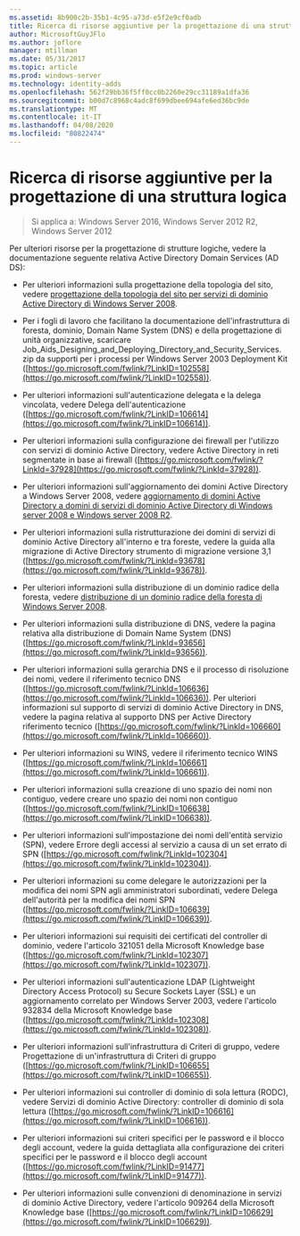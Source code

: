 ```yaml
---
ms.assetid: 8b900c2b-35b1-4c95-a73d-e5f2e9cf0adb
title: Ricerca di risorse aggiuntive per la progettazione di una struttura logica
author: MicrosoftGuyJFlo
ms.author: joflore
manager: mtillman
ms.date: 05/31/2017
ms.topic: article
ms.prod: windows-server
ms.technology: identity-adds
ms.openlocfilehash: 562f29bb36f5ff0cc0b2260e29cc31189a1dfa36
ms.sourcegitcommit: b00d7c8968c4adc8f699dbee694afe6ed36bc9de
ms.translationtype: MT
ms.contentlocale: it-IT
ms.lasthandoff: 04/08/2020
ms.locfileid: "80822474"
---
```

# <a name="finding-additional-resources-for-logical-structure-design"></a>Ricerca di risorse aggiuntive per la progettazione di una struttura logica

>Si applica a: Windows Server 2016, Windows Server 2012 R2, Windows Server 2012

Per ulteriori risorse per la progettazione di strutture logiche, vedere la documentazione seguente relativa Active Directory Domain Services (AD DS):  
  
- Per ulteriori informazioni sulla progettazione della topologia del sito, vedere [progettazione della topologia del sito per servizi di dominio Active Directory di Windows Server 2008](Designing-the-Site-Topology.md).  

- Per i fogli di lavoro che facilitano la documentazione dell'infrastruttura di foresta, dominio, Domain Name System (DNS) e della progettazione di unità organizzative, scaricare Job_Aids_Designing_and_Deploying_Directory_and_Security_Services. zip da supporti per i processi per Windows Server 2003 Deployment Kit ([https://go.microsoft.com/fwlink/?LinkID=102558](https://go.microsoft.com/fwlink/?LinkID=102558)).  
  
- Per ulteriori informazioni sull'autenticazione delegata e la delega vincolata, vedere Delega dell'autenticazione ([https://go.microsoft.com/fwlink/?LinkID=106614](https://go.microsoft.com/fwlink/?LinkID=106614)).  
  
- Per ulteriori informazioni sulla configurazione dei firewall per l'utilizzo con servizi di dominio Active Directory, vedere Active Directory in reti segmentate in base ai firewall ([https://go.microsoft.com/fwlink/?LinkId=37928](https://go.microsoft.com/fwlink/?LinkId=37928)).  
  
- Per ulteriori informazioni sull'aggiornamento dei domini Active Directory a Windows Server 2008, vedere [aggiornamento di domini Active Directory a domini di servizi di dominio Active Directory di Windows server 2008 e Windows server 2008 R2](https://technet.microsoft.com/library/cc731188.aspx).  
  
- Per ulteriori informazioni sulla ristrutturazione dei domini di servizi di dominio Active Directory all'interno e tra foreste, vedere la guida alla migrazione di Active Directory strumento di migrazione versione 3,1 ([https://go.microsoft.com/fwlink/?LinkId=93678](https://go.microsoft.com/fwlink/?LinkId=93678)).  
  
- Per ulteriori informazioni sulla distribuzione di un dominio radice della foresta, vedere [distribuzione di un dominio radice della foresta di Windows Server 2008](https://technet.microsoft.com/library/cc731174.aspx).  
  
- Per ulteriori informazioni sulla distribuzione di DNS, vedere la pagina relativa alla distribuzione di Domain Name System (DNS) ([https://go.microsoft.com/fwlink/?LinkId=93656](https://go.microsoft.com/fwlink/?LinkId=93656)).  
  
- Per ulteriori informazioni sulla gerarchia DNS e il processo di risoluzione dei nomi, vedere il riferimento tecnico DNS ([https://go.microsoft.com/fwlink/?LinkId=106636](https://go.microsoft.com/fwlink/?LinkId=106636)). Per ulteriori informazioni sul supporto di servizi di dominio Active Directory in DNS, vedere la pagina relativa al supporto DNS per Active Directory riferimento tecnico ([https://go.microsoft.com/fwlink/?LinkId=106660](https://go.microsoft.com/fwlink/?LinkId=106660)).  
  
- Per ulteriori informazioni su WINS, vedere il riferimento tecnico WINS ([https://go.microsoft.com/fwlink/?LinkId=106661](https://go.microsoft.com/fwlink/?LinkId=106661)).  
  
- Per ulteriori informazioni sulla creazione di uno spazio dei nomi non contiguo, vedere creare uno spazio dei nomi non contiguo ([https://go.microsoft.com/fwlink/?LinkID=106638](https://go.microsoft.com/fwlink/?LinkID=106638)).  
  
- Per ulteriori informazioni sull'impostazione dei nomi dell'entità servizio (SPN), vedere Errore degli accessi al servizio a causa di un set errato di SPN ([https://go.microsoft.com/fwlink/?LinkId=102304](https://go.microsoft.com/fwlink/?LinkId=102304)).  
  
- Per ulteriori informazioni su come delegare le autorizzazioni per la modifica dei nomi SPN agli amministratori subordinati, vedere Delega dell'autorità per la modifica dei nomi SPN ([https://go.microsoft.com/fwlink/?LinkID=106639](https://go.microsoft.com/fwlink/?LinkID=106639)).  
  
- Per ulteriori informazioni sui requisiti dei certificati del controller di dominio, vedere l'articolo 321051 della Microsoft Knowledge base ([https://go.microsoft.com/fwlink/?LinkId=102307](https://go.microsoft.com/fwlink/?LinkId=102307)).  
  
- Per ulteriori informazioni sull'autenticazione LDAP (Lightweight Directory Access Protocol) su Secure Sockets Layer (SSL) e un aggiornamento correlato per Windows Server 2003, vedere l'articolo 932834 della Microsoft Knowledge base ([https://go.microsoft.com/fwlink/?LinkId=102308](https://go.microsoft.com/fwlink/?LinkId=102308)).  
  
- Per ulteriori informazioni sull'infrastruttura di Criteri di gruppo, vedere Progettazione di un'infrastruttura di Criteri di gruppo ([https://go.microsoft.com/fwlink/?LinkID=106655](https://go.microsoft.com/fwlink/?LinkID=106655)).  
  
- Per ulteriori informazioni sui controller di dominio di sola lettura (RODC), vedere Servizi di dominio Active Directory: controller di dominio di sola lettura ([https://go.microsoft.com/fwlink/?LinkID=106616](https://go.microsoft.com/fwlink/?LinkID=106616)).  
  
- Per ulteriori informazioni sui criteri specifici per le password e il blocco degli account, vedere la guida dettagliata alla configurazione dei criteri specifici per le password e il blocco degli account ([https://go.microsoft.com/fwlink/?LinkID=91477](https://go.microsoft.com/fwlink/?LinkID=91477)).  
  
- Per ulteriori informazioni sulle convenzioni di denominazione in servizi di dominio Active Directory, vedere l'articolo 909264 della Microsoft Knowledge base ([https://go.microsoft.com/fwlink/?LinkID=106629](https://go.microsoft.com/fwlink/?LinkID=106629)).  

